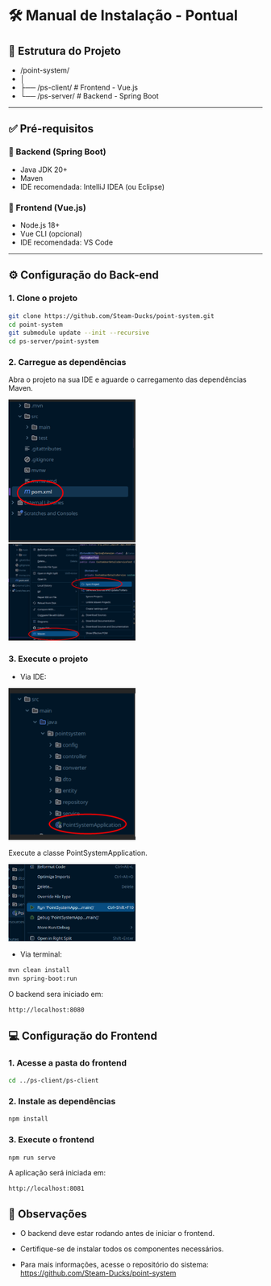 <!DOCTYPE html>
<html lang="pt-br">
<head>
    <meta charset="UTF-8">
    <meta name="viewport" content="width=device-width, initial-scale=1.0">
</head>
<body>

# 🛠️ Manual de Instalação - Pontual

## 📁 Estrutura do Projeto

- /point-system/
- │
- ├── /ps-client/     # Frontend - Vue.js
- └── /ps-server/     # Backend - Spring Boot

---

## ✅ Pré-requisitos

### 🔧 Backend (Spring Boot)
- Java JDK 20+
- Maven
- IDE recomendada: IntelliJ IDEA (ou Eclipse)

### 🎨 Frontend (Vue.js)
- Node.js 18+
- Vue CLI (opcional)
- IDE recomendada: VS Code

---

## ⚙️ Configuração do Back-end

### 1. Clone o projeto

```bash
git clone https://github.com/Steam-Ducks/point-system.git
cd point-system
git submodule update --init --recursive 
cd ps-server/point-system
```
### 2. Carregue as dependências

Abra o projeto na sua IDE e aguarde o carregamento das dependências Maven.

<div align="left">
<img src="assets/maven1.png" alt="img" width="50%" />
</div>


<div align="left">
<img src="assets/maven2.png" alt="img" width="50%" />
</div>



### 3. Execute o projeto

- Via IDE:

<div align="left">
<img src="assets/execute.png" alt="img" width="50%" />
</div>

Execute a classe PointSystemApplication.

<div align="left">
<img src="assets/execute2.png" alt="img" width="50%" />
</div>

- Via terminal:

```bash
mvn clean install
mvn spring-boot:run
```
O backend sera iniciado em:

```bash
http://localhost:8080
```

## 💻 Configuração do Frontend

### 1. Acesse a pasta do frontend

```bash
cd ../ps-client/ps-client
```

### 2. Instale as dependências

```bash
npm install
```

### 3. Execute o frontend

```bash
npm run serve
```

A aplicação será iniciada em:

```bash
http://localhost:8081
```

## 📝 Observações
- O backend deve estar rodando antes de iniciar o frontend.

- Certifique-se de instalar todos os componentes necessários.

- Para mais informações, acesse o repositório do sistema:
https://github.com/Steam-Ducks/point-system

</body>
</html>
